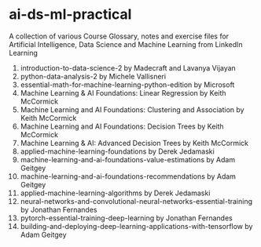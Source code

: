 # ai-ds-ml-practical

A collection of various Course Glossary, notes and exercise files for Artificial Intelligence, Data Science and Machine Learning from LinkedIn Learning

1. introduction-to-data-science-2 by Madecraft and Lavanya Vijayan
2. python-data-analysis-2 by Michele Vallisneri
3. essential-math-for-machine-learning-python-edition by Microsoft
4. Machine Learning & AI Foundations: Linear Regression by Keith McCormick
5. Machine Learning and AI Foundations: Clustering and Association by Keith McCormick
6. Machine Learning and AI Foundations: Decision Trees by Keith McCormick
7. Machine Learning & AI: Advanced Decision Trees by Keith McCormick
8. applied-machine-learning-foundations by Derek Jedamaski
9. machine-learning-and-ai-foundations-value-estimations by Adam Geitgey
10. machine-learning-and-ai-foundations-recommendations by Adam Geitgey
11. applied-machine-learning-algorithms by  Derek Jedamaski
12. neural-networks-and-convolutional-neural-networks-essential-training by Jonathan Fernandes
13. pytorch-essential-training-deep-learning by Jonathan Fernandes
14. building-and-deploying-deep-learning-applications-with-tensorflow by Adam Geitgey